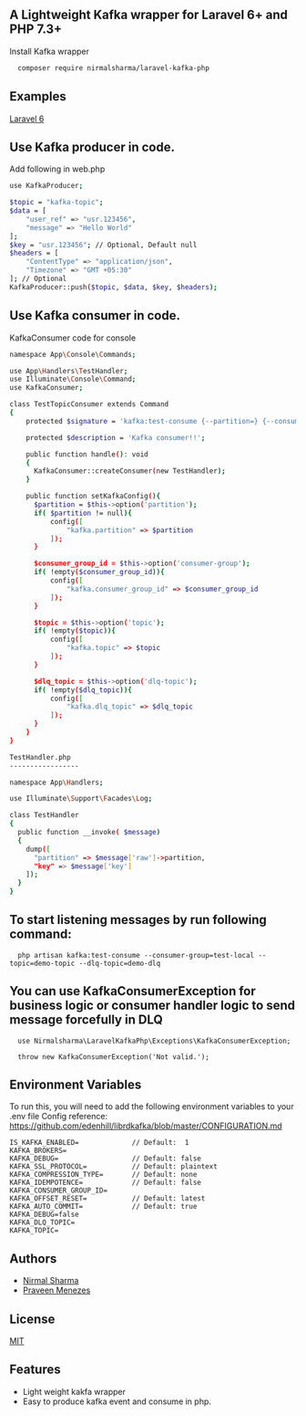 ## A Lightweight Kafka wrapper for Laravel 6+ and PHP 7.3+

Install Kafka wrapper

```bash
  composer require nirmalsharma/laravel-kafka-php
```


## Examples
[Laravel 6](examples/laravel-6)


## Use Kafka producer in code.

Add following in web.php

```bash
use KafkaProducer;

$topic = "kafka-topic";
$data = [
    "user_ref" => "usr.123456",
    "message" => "Hello World"
];
$key = "usr.123456"; // Optional, Default null
$headers = [
    "ContentType" => "application/json",
    "Timezone" => "GMT +05:30"
]; // Optional
KafkaProducer::push($topic, $data, $key, $headers);

```

## Use Kafka consumer in code.

KafkaConsumer code for console

```bash
namespace App\Console\Commands;

use App\Handlers\TestHandler;
use Illuminate\Console\Command;
use KafkaConsumer;

class TestTopicConsumer extends Command
{
    protected $signature = 'kafka:test-consume {--partition=} {--consumer-group=} {--topic=} {--dlq-topic=}';

    protected $description = 'Kafka consumer!!';

    public function handle(): void
    {
      KafkaConsumer::createConsumer(new TestHandler);
    }

    public function setKafkaConfig(){ 
      $partition = $this->option('partition');
      if( $partition != null){
          config([
              "kafka.partition" => $partition
          ]);
      }

      $consumer_group_id = $this->option('consumer-group');
      if( !empty($consumer_group_id)){
          config([
              "kafka.consumer_group_id" => $consumer_group_id
          ]);
      }

      $topic = $this->option('topic');
      if( !empty($topic)){
          config([
              "kafka.topic" => $topic
          ]);
      }

      $dlq_topic = $this->option('dlq-topic');
      if( !empty($dlq_topic)){
          config([
              "kafka.dlq_topic" => $dlq_topic
          ]);
      }        
    }
}

TestHandler.php
-----------------

namespace App\Handlers;

use Illuminate\Support\Facades\Log;

class TestHandler
{
  public function __invoke( $message)
  {   
    dump([ 
      "partition" => $message['raw']->partition, 
      "key" => $message['key'] 
    ]);
  }
}

```

## To start listening messages by run following command: 

```
  php artisan kafka:test-consume --consumer-group=test-local --topic=demo-topic --dlq-topic=demo-dlq
```

## You can use KafkaConsumerException for business logic or consumer handler logic to send message forcefully in DLQ
```
  use Nirmalsharma\LaravelKafkaPhp\Exceptions\KafkaConsumerException;
  
  throw new KafkaConsumerException('Not valid.');
```

## Environment Variables

To run this, you will need to add the following environment variables to your .env file
Config reference: https://github.com/edenhill/librdkafka/blob/master/CONFIGURATION.md

```
IS_KAFKA_ENABLED=             // Default:  1
KAFKA_BROKERS=
KAFKA_DEBUG=                  // Default: false
KAFKA_SSL_PROTOCOL=           // Default: plaintext
KAFKA_COMPRESSION_TYPE=       // Default: none
KAFKA_IDEMPOTENCE=            // Default: false
KAFKA_CONSUMER_GROUP_ID=      
KAFKA_OFFSET_RESET=           // Default: latest
KAFKA_AUTO_COMMIT=            // Default: true
KAFKA_DEBUG=false
KAFKA_DLQ_TOPIC=
KAFKA_TOPIC=
```


## Authors

- [Nirmal Sharma](https://github.com/nirmalsharmamca)
- [Praveen Menezes](https://github.com/praveenmenezes)


## License

[MIT](https://choosealicense.com/licenses/mit/)



## Features

- Light weight kakfa wrapper
- Easy to produce kafka event and consume in php.
